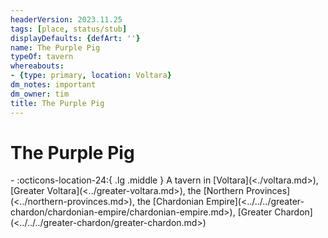 ```yaml
---
headerVersion: 2023.11.25
tags: [place, status/stub]
displayDefaults: {defArt: ''}
name: The Purple Pig
typeOf: tavern
whereabouts:
- {type: primary, location: Voltara}
dm_notes: important
dm_owner: tim
title: The Purple Pig
---
```

# The Purple Pig
<div class="grid cards ext-narrow-margin ext-one-column" markdown>
-    :octicons-location-24:{ .lg .middle } A tavern in [Voltara](<./voltara.md>), [Greater Voltara](<../greater-voltara.md>), the [Northern Provinces](<../northern-provinces.md>), the [Chardonian Empire](<../../../greater-chardon/chardonian-empire/chardonian-empire.md>), [Greater Chardon](<../../../greater-chardon/greater-chardon.md>)  
</div>

